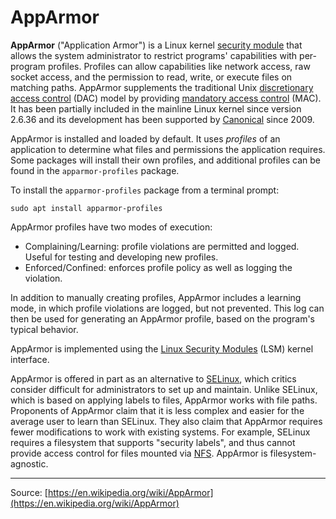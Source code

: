 # AppArmor

**AppArmor** ("Application Armor") is a Linux kernel [security module](https://en.wikipedia.org/wiki/Linux_Security_Modules) that allows the system administrator to restrict programs' capabilities with per-program profiles. Profiles can allow capabilities like network access, raw socket access, and the permission to read, write, or execute files on matching paths. AppArmor supplements the traditional Unix [discretionary access control](https://en.wikipedia.org/wiki/Discretionary_access_control) (DAC) model by providing [mandatory access control](https://en.wikipedia.org/wiki/Mandatory_access_control) (MAC). It has been partially included in the mainline Linux kernel since version 2.6.36 and its development has been supported by [Canonical](https://en.wikipedia.org/wiki/Canonical_(company)) since 2009.

AppArmor is installed and loaded by default. It uses *profiles* of an application to determine what files and permissions the application requires. Some packages will install their own profiles, and additional profiles can be found in the `apparmor-profiles` package.

To install the `apparmor-profiles` package from a terminal prompt:

```shell
sudo apt install apparmor-profiles
```

AppArmor profiles have two modes of execution:

- Complaining/Learning: profile violations are permitted and logged. Useful for testing and developing new profiles.
- Enforced/Confined: enforces profile policy as well as logging the violation.

In addition to manually creating profiles, AppArmor includes a learning mode, in which profile violations are logged, but not prevented. This log can then be used for generating an AppArmor profile, based on the program's typical behavior.

AppArmor is implemented using the [Linux Security Modules](https://en.wikipedia.org/wiki/Linux_Security_Modules) (LSM) kernel interface.

AppArmor is offered in part as an alternative to [SELinux](https://en.wikipedia.org/wiki/Security-Enhanced_Linux), which critics consider difficult for administrators to set up and maintain. Unlike SELinux, which is based on applying labels to files, AppArmor works with file paths. Proponents of AppArmor claim that it is less complex and easier for the average user to learn than SELinux. They also claim that AppArmor requires fewer modifications to work with existing systems. For example, SELinux requires a filesystem that supports "security labels", and thus cannot provide access control for files mounted via [NFS](https://en.wikipedia.org/wiki/Network_File_System). AppArmor is filesystem-agnostic.

---

Source: [https://en.wikipedia.org/wiki/AppArmor](https://en.wikipedia.org/wiki/AppArmor)
